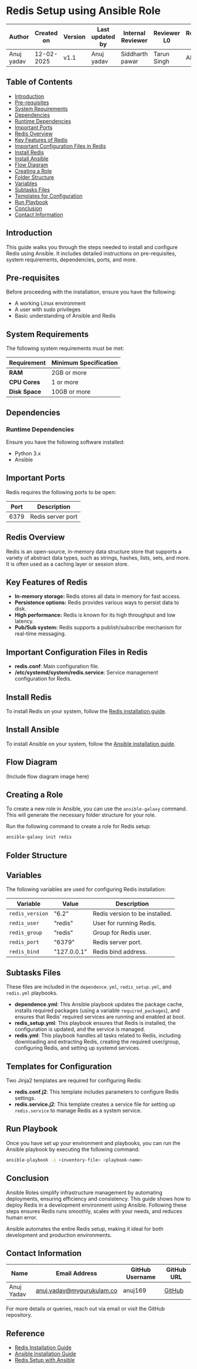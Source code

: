 # Redis Setup using Ansible Role

| **Author** | **Created on** | **Version** | **Last updated by**|**Internal Reviewer** |**Reviewer L0** |**Reviewer L1** |**Reviewer L2** |
|------------|---------------------------|-------------|---------------------|-------------|-------------|-------------|-------------|
| Anuj yadav|   12-02-2025             | v1.1          | Anuj yadav     |  Siddharth pawar | Tarun Singh  | Abhishek  | Abhishek Dubey|     
 

## Table of Contents
- [Introduction](#introduction)
- [Pre-requisites](#pre-requisites)
- [System Requirements](#system-requirements)
- [Dependencies](#dependencies)
- [Runtime Dependencies](#runtime-dependencies)
- [Important Ports](#important-ports)
- [Redis Overview](#redis-overview)
- [Key Features of Redis](#key-features-of-redis)
- [Important Configuration Files in Redis](#important-configuration-files-in-redis)
- [Install Redis](#install-redis)
- [Install Ansible](#install-ansible)
- [Flow Diagram](#flow-diagram)
- [Creating a Role](#creating-a-role)
- [Folder Structure](#folder-structure)
- [Variables](#variables)
- [Subtasks Files](#subtasks-files)
- [Templates for Configuration](#templates-for-configuration)
- [Run Playbook](#run-playbook)
- [Conclusion](#conclusion)
- [Contact Information](#contact-information)

## Introduction
This guide walks you through the steps needed to install and configure Redis using Ansible. It includes detailed instructions on pre-requisites, system requirements, dependencies, ports, and more.

## Pre-requisites
Before proceeding with the installation, ensure you have the following:

- A working Linux environment
- A user with sudo privileges
- Basic understanding of Ansible and Redis

## System Requirements
The following system requirements must be met:

| Requirement    | Minimum Specification |
|----------------|-----------------------|
| **RAM**        | 2GB or more           |
| **CPU Cores**  | 1 or more             |
| **Disk Space** | 10GB or more          |

## Dependencies

### Runtime Dependencies
Ensure you have the following software installed:

- Python 3.x
- Ansible

## Important Ports
Redis requires the following ports to be open:

| Port  | Description           |
|-------|-----------------------|
| 6379  | Redis server port     |

## Redis Overview
Redis is an open-source, in-memory data structure store that supports a variety of abstract data types, such as strings, hashes, lists, sets, and more. It is often used as a caching layer or session store.

## Key Features of Redis
- **In-memory storage:** Redis stores all data in memory for fast access.
- **Persistence options:** Redis provides various ways to persist data to disk.
- **High performance:** Redis is known for its high throughput and low latency.
- **Pub/Sub system:** Redis supports a publish/subscribe mechanism for real-time messaging.

## Important Configuration Files in Redis
- **redis.conf**: Main configuration file.
- **/etc/systemd/system/redis.service**: Service management configuration for Redis.

## Install Redis
To install Redis on your system, follow the [Redis installation guide](https://redis.io/docs/getting-started/).

## Install Ansible
To install Ansible on your system, follow the [Ansible installation guide](https://docs.ansible.com/ansible/latest/installation_guide/index.html).

## Flow Diagram
(Include flow diagram image here)

## Creating a Role
To create a new role in Ansible, you can use the `ansible-galaxy` command. This will generate the necessary folder structure for your role.

Run the following command to create a role for Redis setup:

```bash
ansible-galaxy init redis
```
## Folder Structure

## Variables
The following variables are used for configuring Redis installation:

| Variable        | Value        | Description                           |
|-----------------|--------------|---------------------------------------|
| `redis_version` | "6.2"        | Redis version to be installed.        |
| `redis_user`    | "redis"      | User for running Redis.               |
| `redis_group`   | "redis"      | Group for Redis user.                 |
| `redis_port`    | "6379"       | Redis server port.                    |
| `redis_bind`    | "127.0.0.1"  | Redis bind address.                   |

## Subtasks Files
These files are included in the `dependence.yml`, `redis_setup.yml`, and `redis.yml` playbooks.

- **dependence.yml**: This Ansible playbook updates the package cache, installs required packages (using a variable `required_packages`), and ensures that Redis' required services are running and enabled at boot.
- **redis_setup.yml**: This playbook ensures that Redis is installed, the configuration is updated, and the service is managed.
- **redis.yml**: This playbook handles all tasks related to Redis, including downloading and extracting Redis, creating the required user/group, configuring Redis, and setting up systemd services.

## Templates for Configuration
Two Jinja2 templates are required for configuring Redis:

- **redis.conf.j2**: This template includes parameters to configure Redis settings.
- **redis.service.j2**: This template creates a service file for setting up `redis.service` to manage Redis as a system service.

## Run Playbook
Once you have set up your environment and playbooks, you can run the Ansible playbook by executing the following command:

```bash
ansible-playbook -i <inventory-file> <playbook-name>
```
## Conclusion
Ansible Roles simplify infrastructure management by automating deployments, ensuring efficiency and consistency. This guide shows how to deploy Redis in a development environment using Ansible. Following these steps ensures Redis runs smoothly, scales with your needs, and reduces human error.

Ansible automates the entire Redis setup, making it ideal for both development and production environments.

## Contact Information
| Name        | Email Address                | GitHub Username | GitHub URL  |
|-------------|------------------------------|-----------------|-------------|
| Anuj Yadav  | anuj.yadav@mygurukulam.co     | anuj169         | [GitHub](https://github.com/anuj169) |

For more details or queries, reach out via email or visit the GitHub repository.

## Reference
- [Redis Installation Guide](https://redis.io/docs/getting-started/)
- [Ansible Installation Guide](https://docs.ansible.com/ansible/latest/installation_guide/index.html)
- [Redis Setup with Ansible](https://github.com/anuj169/redis-setup-ansible)
